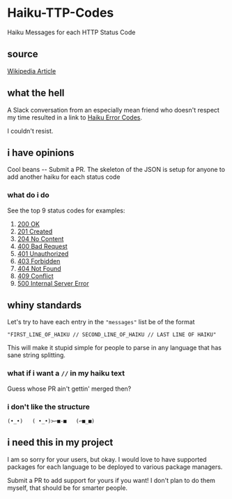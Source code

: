# Haiku-TTP-Codes

Haiku Messages for each HTTP Status Code

## source

[Wikipedia Article](https://en.wikipedia.org/wiki/List_of_HTTP_status_codes)

## what the hell

A Slack conversation from an especially mean friend who doesn't respect my time resulted in a link to [Haiku Error Codes](https://www.gnu.org/fun/jokes/error-haiku.en.html).

I couldn't resist.


## i have opinions

Cool beans -- Submit a PR.  The skeleton of the JSON is setup for anyone to add another haiku
for each status code

### what do i do

See the top 9 status codes for examples:
1. [200 OK](./codes/official/2XX/200.json)
2. [201 Created](./codes/official/2XX/201.json)
3. [204 No Content](./codes/official/2XX/204.json)
4. [400 Bad Request](./codes/official/4XX/400.json)
5. [401 Unauthorized](./codes/official/4XX/401.json)
6. [403 Forbidden](./codes/official/4XX/403.json)
7. [404 Not Found](./codes/official/4XX/404.json)
8. [409 Conflict](./codes/official/4XX/409.json)
9. [500 Internal Server Error](./codes/official/5XX/500.json)


## whiny standards

Let's try to have each entry in the `"messages"` list be of the format
```
"FIRST_LINE_OF_HAIKU // SECOND_LINE_OF_HAIKU // LAST LINE OF HAIKU"
```

This will make it stupid simple for people to parse in any language that has sane string splitting.

### what if i want a `//` in my haiku text

Guess whose PR ain't gettin' merged then?

### i don't like the structure

`(•_•)   ( •_•)>⌐■-■   (⌐■_■)`

## i need this in my project

I am so sorry for your users, but okay.  I would love to have supported packages for each language to be deployed to various package managers.

Submit a PR to add support for yours if you want!  I don't plan to do them myself, that should be for smarter people.